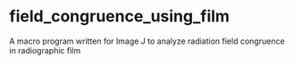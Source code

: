 # field_congruence_using_film
A macro program written for Image J to analyze radiation field congruence in radiographic film
